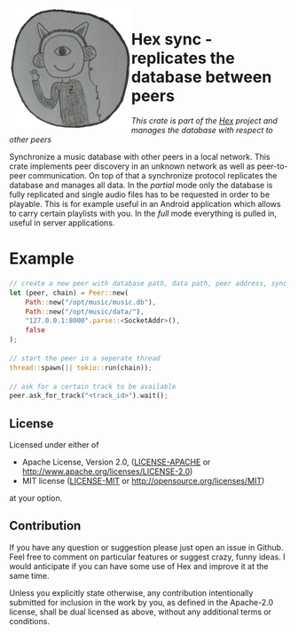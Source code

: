 <img align="left" src="/assets/github.png" width="220px"/>

#  Hex sync - replicates the database between peers
_This crate is part of the [Hex](http://github.com/bytesnake/hex) project and manages the database with respect to other peers_

Synchronize a music database with other peers in a local network. This crate implements 
peer discovery in an unknown network as well as peer-to-peer communication. On top of 
that a synchronize protocol replicates the database and manages all data. In the _partial_ mode
only the database is fully replicated and single audio files has to be requested in order to be
playable. This is for example useful in an Android application which allows to carry certain
playlists with you. In the _full_ mode everything is pulled in, useful in server applications.

# Example
```rust
// create a new peer with database path, data path, peer address, sync_everything
let (peer, chain) = Peer::new(
    Path::new("/opt/music/music.db"),
    Path::new("/opt/music/data/"),
    "127.0.0.1:8000".parse::<SocketAddr>(),
    false
);

// start the peer in a seperate thread
thread::spawn(|| tokio::run(chain));

// ask for a certain track to be available
peer.ask_for_track("<track_id>").wait();
```

## License

Licensed under either of

- Apache License, Version 2.0, ([LICENSE-APACHE](LICENSE-APACHE) or <http://www.apache.org/licenses/LICENSE-2.0>)
- MIT license ([LICENSE-MIT](LICENSE-MIT) or <http://opensource.org/licenses/MIT>)

at your option.

## Contribution
If you have any question or suggestion please just open an issue in Github. Feel free to comment on particular features or suggest crazy, funny ideas. I would anticipate if you can have some use of Hex and improve it at the same time.

Unless you explicitly state otherwise, any contribution intentionally submitted for inclusion in the work by you, as defined in the Apache-2.0 license, shall be dual licensed as above, without any additional terms or conditions.
